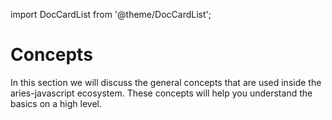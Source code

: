 import DocCardList from '@theme/DocCardList';

# Concepts

In this section we will discuss the general concepts that are used inside the
aries-javascript ecosystem. These concepts will help you understand the basics
on a high level.

<DocCardList />
